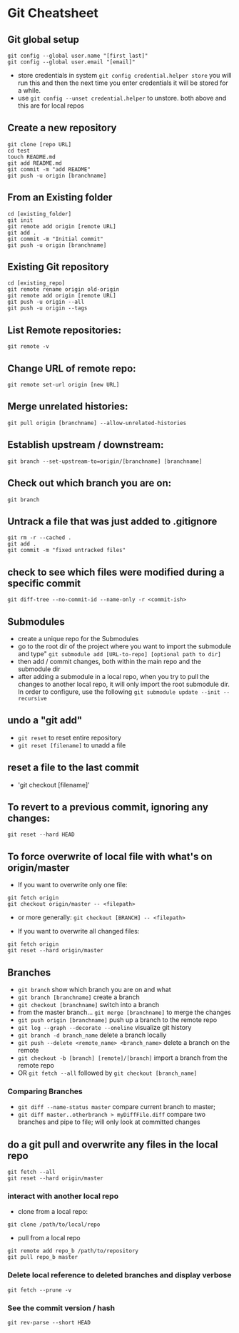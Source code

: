 # Git Cheatsheet

## Git global setup
```
git config --global user.name "[first last]"
git config --global user.email "[email]"
```
- store credentials in system `git config credential.helper store` you will run this and then the next time you enter credentials it will be stored for a while.
- use `git config --unset credential.helper` to unstore. both above and this are for local repos
## Create a new repository
```
git clone [repo URL]
cd test
touch README.md
git add README.md
git commit -m "add README"
git push -u origin [branchname]
```

## From an Existing folder
```
cd [existing_folder]
git init
git remote add origin [remote URL]
git add .
git commit -m "Initial commit"
git push -u origin [branchname]
```

## Existing Git repository
```
cd [existing_repo]
git remote rename origin old-origin
git remote add origin [remote URL]
git push -u origin --all
git push -u origin --tags
```

## List Remote repositories:
```
git remote -v
```

## Change URL of remote repo:
```
git remote set-url origin [new URL]
```

## Merge unrelated histories:
```
git pull origin [branchname] --allow-unrelated-histories
```

## Establish upstream / downstream:
```
git branch --set-upstream-to=origin/[branchname] [branchname]
```


## Check out which branch you are on:
```
git branch
```

## Untrack a file that was just added to .gitignore
```
git rm -r --cached .
git add .
git commit -m "fixed untracked files"
```

## check to see which files were modified during a specific commit
```
git diff-tree --no-commit-id --name-only -r <commit-ish>
```

## Submodules
- create a unique repo for the Submodules
- go to the root dir of the project where you want to import the submodule and type" `git submodule add [URL-to-repo] [optional path to dir]`
- then add / commit changes, both within the main repo and the submodule dir
- after adding a submodule in a local repo, when you try to pull the changes to another local repo, it will only import the root submodule dir. In order to configure, use the following `git submodule update --init --recursive`

## undo a "git add"
- `git reset` to reset entire repository
- `git reset [filename]` to unadd a file

## reset a file to the last commit
- 'git checkout [filename]'

## To revert to a previous commit, ignoring any changes:
`git reset --hard HEAD`

## To force overwrite of local file with what's on origin/master
- If you want to overwrite only one file:
```
git fetch origin
git checkout origin/master -- <filepath>
```
- or more generally:
`git checkout [BRANCH] -- <filepath>`

- If you want to overwrite all changed files:
```
git fetch origin
git reset --hard origin/master
```

## Branches
- `git branch` show which branch you are on and what 
- `git branch [branchname]` create a branch
- `git checkout [branchname]` switch into a branch
- from the master branch... `git merge [branchname]` to merge the changes
- `git push origin [branchname]` push up a branch to the remote repo
- `git log --graph --decorate --oneline` visualize git history
- `git branch -d branch_name` delete a branch locally
- `git push --delete <remote_name> <branch_name>` delete a branch on the remote
- `git checkout -b [branch] [remote]/[branch]` import a branch from the remote repo
- OR `git fetch --all` followed by `git checkout [branch_name]` 

### Comparing Branches
- `git diff --name-status master` compare current branch to master;
- `git diff master..otherbranch > myDiffFile.diff` compare two branches and pipe to file; will only look at committed changes

## do a git pull and overwrite any files in the local repo
```
git fetch --all
git reset --hard origin/master
```

### interact with another local repo
- clone from a local repo:
```
git clone /path/to/local/repo
```
- pull from a local repo
```
git remote add repo_b /path/to/repository
git pull repo_b master
```

### Delete local reference to deleted branches and display verbose
```
git fetch --prune -v
```

### See the commit version / hash 
`git rev-parse --short HEAD`
